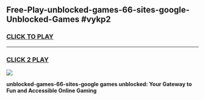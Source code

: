 
## Free-Play-unblocked-games-66-sites-google-Unblocked-Games #vykp2
<h3>
<a href="https://news.freeplayer.one?title=unblocked-games-66-sites-google&ref=8M">CLICK TO PLAY</a></h3>
<hr>

<h3>
<a href="https://news.freeplayer.one?title=unblocked-games-66-sites-google&ref=8M">CLICK 2 PLAY</a>
  
</h3>

<a href="https://news.freeplayer.one?title=unblocked-games-66-sites-google&ref=8M"><img src="https://clearcache.store/games.png"></a>


**unblocked-games-66-sites-google games unblocked: Your Gateway to Fun and Accessible Online Gaming**
